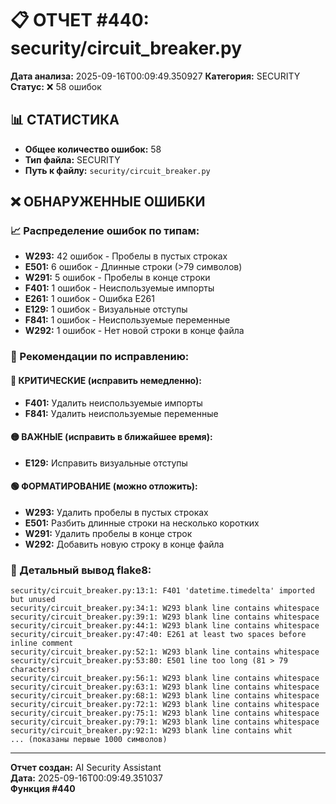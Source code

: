 # 📋 ОТЧЕТ #440: security/circuit_breaker.py

**Дата анализа:** 2025-09-16T00:09:49.350927
**Категория:** SECURITY
**Статус:** ❌ 58 ошибок

## 📊 СТАТИСТИКА

- **Общее количество ошибок:** 58
- **Тип файла:** SECURITY
- **Путь к файлу:** `security/circuit_breaker.py`

## ❌ ОБНАРУЖЕННЫЕ ОШИБКИ

### 📈 Распределение ошибок по типам:

- **W293:** 42 ошибок - Пробелы в пустых строках
- **E501:** 6 ошибок - Длинные строки (>79 символов)
- **W291:** 5 ошибок - Пробелы в конце строки
- **F401:** 1 ошибок - Неиспользуемые импорты
- **E261:** 1 ошибок - Ошибка E261
- **E129:** 1 ошибок - Визуальные отступы
- **F841:** 1 ошибок - Неиспользуемые переменные
- **W292:** 1 ошибок - Нет новой строки в конце файла

### 🎯 Рекомендации по исправлению:

#### 🔴 КРИТИЧЕСКИЕ (исправить немедленно):
- **F401:** Удалить неиспользуемые импорты
- **F841:** Удалить неиспользуемые переменные

#### 🟡 ВАЖНЫЕ (исправить в ближайшее время):
- **E129:** Исправить визуальные отступы

#### 🟢 ФОРМАТИРОВАНИЕ (можно отложить):
- **W293:** Удалить пробелы в пустых строках
- **E501:** Разбить длинные строки на несколько коротких
- **W291:** Удалить пробелы в конце строк
- **W292:** Добавить новую строку в конце файла

### 📝 Детальный вывод flake8:

```
security/circuit_breaker.py:13:1: F401 'datetime.timedelta' imported but unused
security/circuit_breaker.py:34:1: W293 blank line contains whitespace
security/circuit_breaker.py:39:1: W293 blank line contains whitespace
security/circuit_breaker.py:44:1: W293 blank line contains whitespace
security/circuit_breaker.py:47:40: E261 at least two spaces before inline comment
security/circuit_breaker.py:52:1: W293 blank line contains whitespace
security/circuit_breaker.py:53:80: E501 line too long (81 > 79 characters)
security/circuit_breaker.py:56:1: W293 blank line contains whitespace
security/circuit_breaker.py:63:1: W293 blank line contains whitespace
security/circuit_breaker.py:68:1: W293 blank line contains whitespace
security/circuit_breaker.py:72:1: W293 blank line contains whitespace
security/circuit_breaker.py:75:1: W293 blank line contains whitespace
security/circuit_breaker.py:79:1: W293 blank line contains whitespace
security/circuit_breaker.py:92:1: W293 blank line contains whit
... (показаны первые 1000 символов)
```

---
**Отчет создан:** AI Security Assistant  
**Дата:** 2025-09-16T00:09:49.351037  
**Функция #440**
